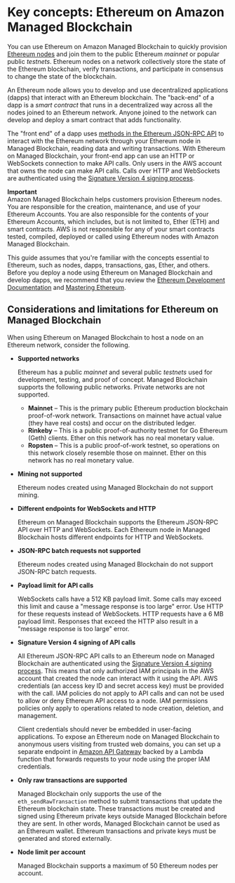 # Key concepts: Ethereum on Amazon Managed Blockchain<a name="ethereum-concepts"></a>

You can use Ethereum on Amazon Managed Blockchain to quickly provision [Ethereum nodes](https://ethereum.org/en/developers/docs/nodes-and-clients/) and join them to the public Ethereum *mainnet* or popular public *testnets*\. Ethereum nodes on a network collectively store the state of the Ethereum blockchain, verify transactions, and participate in consensus to change the state of the blockchain\.

An Ethereum node allows you to develop and use decentralized applications \(dapps\) that interact with an Ethereum blockchain\. The "back\-end" of a dapp is a *smart contract* that runs in a decentralized way across all the nodes joined to an Ethereum network\. Anyone joined to the network can develop and deploy a smart contract that adds functionality\.

The "front end" of a dapp uses [methods in the Ethereum JSON\-RPC API](https://eth.wiki/json-rpc/API#json-rpc-methods) to interact with the Ethereum network through your Ethereum node in Managed Blockchain, reading data and writing transactions\. With Ethereum on Managed Blockchain, your front\-end app can use an HTTP or WebSockets connection to make API calls\. Only users in the AWS account that owns the node can make API calls\. Calls over HTTP and WebSockets are authenticated using the [Signature Version 4 signing process](https://docs.aws.amazon.com/general/latest/gr/signature-version-4.html)\.

**Important**  
Amazon Managed Blockchain helps customers provision Ethereum nodes\. You are responsible for the creation, maintenance, and use of your Ethereum Accounts\. You are also responsible for the contents of your Ethereum Accounts, which includes, but is not limited to, Ether \(ETH\) and smart contracts\. AWS is not responsible for any of your smart contracts tested, compiled, deployed or called using Ethereum nodes with Amazon Managed Blockchain\.

This guide assumes that you're familiar with the concepts essential to Ethereum, such as nodes, dapps, transactions, gas, Ether, and others\. Before you deploy a node using Ethereum on Managed Blockchain and develop dapps, we recommend that you review the [Ethereum Development Documentation](https://ethereum.org/en/developers/docs/) and [Mastering Ethereum](https://cypherpunks-core.github.io/ethereumbook/01what-is.html)\.

## Considerations and limitations for Ethereum on Managed Blockchain<a name="ethereum-considerations"></a>

When using Ethereum on Managed Blockchain to host a node on an Ethereum network, consider the following\.
+ **Supported networks**

  Ethereum has a public *mainnet* and several public *testnets* used for development, testing, and proof of concept\. Managed Blockchain supports the following public networks\. Private networks are not supported\.
  + **Mainnet** – This is the primary public Ethereum production blockchain proof\-of\-work network\. Transactions on mainnet have actual value \(they have real costs\) and occur on the distributed ledger\.
  + **Rinkeby** – This is a public proof\-of\-authority testnet for Go Ethereum \(Geth\) clients\. Ether on this network has no real monetary value\.
  + **Ropsten** – This is a public proof\-of\-work testnet, so operations on this network closely resemble those on mainnet\. Ether on this network has no real monetary value\.
+ **Mining not supported**

  Ethereum nodes created using Managed Blockchain do not support mining\.
+ **Different endpoints for WebSockets and HTTP**

  Ethereum on Managed Blockchain supports the Ethereum JSON\-RPC API over HTTP and WebSockets\. Each Ethereum node in Managed Blockchain hosts different endpoints for HTTP and WebSockets\.
+ **JSON\-RPC batch requests not supported**

  Ethereum nodes created using Managed Blockchain do not support JSON\-RPC batch requests\.
+ **Payload limit for API calls**

  WebSockets calls have a 512 KB payload limit\. Some calls may exceed this limit and cause a "message response is too large" error\. Use HTTP for these requests instead of WebSockets\. HTTP requests have a 6 MB payload limit\. Responses that exceed the HTTP also result in a "message response is too large" error\.
+ **Signature Version 4 signing of API calls**

  All Ethereum JSON\-RPC API calls to an Ethereum node on Managed Blockchain are authenticated using the [Signature Version 4 signing process](https://docs.aws.amazon.com/general/latest/gr/signature-version-4.html)\. This means that only authorized IAM principals in the AWS account that created the node can interact with it using the API\. AWS credentials \(an access key ID and secret access key\) must be provided with the call\. IAM policies do not apply to API calls and can not be used to allow or deny Ethereum API access to a node\. IAM permissions policies only apply to operations related to node creation, deletion, and management\.

  Client credentials should never be embedded in user\-facing applications\. To expose an Ethereum node on Managed Blockchain to anonymous users visiting from trusted web domains, you can set up a separate endpoint in [Amazon API Gateway](https://docs.aws.amazon.com/apigateway/latest/developerguide/welcome.html) backed by a Lambda function that forwards requests to your node using the proper IAM credentials\.
+ **Only raw transactions are supported**

  Managed Blockchain only supports the use of the `eth_sendRawTransaction` method to submit transactions that update the Ethereum blockchain state\. These transactions must be created and signed using Ethereum private keys outside Managed Blockchain before they are sent\. In other words, Managed Blockchain cannot be used as an Ethereum wallet\. Ethereum transactions and private keys must be generated and stored externally\.
+ **Node limit per account**

  Managed Blockchain supports a maximum of 50 Ethereum nodes per account\.